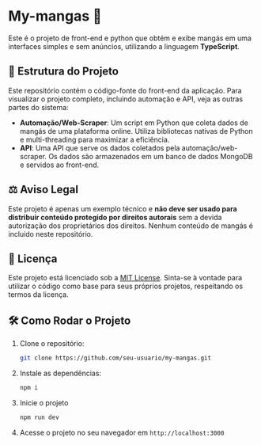 # My-mangas 🥭

Este é o projeto de front-end e python que obtém e exibe mangás em uma interfaces simples e sem anúncios, utilizando a linguagem **TypeScript**.

## 📂 Estrutura do Projeto

Este repositório contém o código-fonte do front-end da aplicação. Para visualizar o projeto completo, incluindo automação e API, veja as outras partes do sistema:

- **Automação/Web-Scraper**: Um script em Python que coleta dados de mangás de uma plataforma online. Utiliza bibliotecas nativas de Python e multi-threading para maximizar a eficiência.
- **API**: Uma API que serve os dados coletados pela automação/web-scraper. Os dados são armazenados em um banco de dados MongoDB e servidos ao front-end.

## ⚖️ Aviso Legal

Este projeto é apenas um exemplo técnico e **não deve ser usado para distribuir conteúdo protegido por direitos autorais** sem a devida autorização dos proprietários dos direitos. Nenhum conteúdo de mangás é incluído neste repositório.

## 📄 Licença

Este projeto está licenciado sob a [MIT License](LICENSE). Sinta-se à vontade para utilizar o código como base para seus próprios projetos, respeitando os termos da licença.

## 🛠️ Como Rodar o Projeto

1. Clone o repositório:
   ```bash
   git clone https://github.com/seu-usuario/my-mangas.git
    ```
2. Instale as dependências:
    ```bash
    npm i
    ```
3. Inicie o projeto
    ```bash
    npm run dev
    ```
4. Acesse o projeto no seu navegador em `http://localhost:3000`
